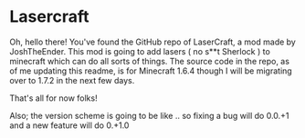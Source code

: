 Lasercraft
==========

Oh, hello there! You've found the GitHub repo of LaserCraft, a mod made by JoshTheEnder.
This mod is going to add lasers ( no s**t Sherlock ) to minecraft which can do all sorts of things.
The source code in the repo, as of me updating this readme, is for Minecraft 1.6.4 though I will be migrating over to 1.7.2 in the next few days.

That's all for now folks!


Also; the version scheme is going to be like <major code refractor>.<new feature>.<bugfix> so fixing a bug will do 0.0.+1 and a new feature will do 0.+1.0
